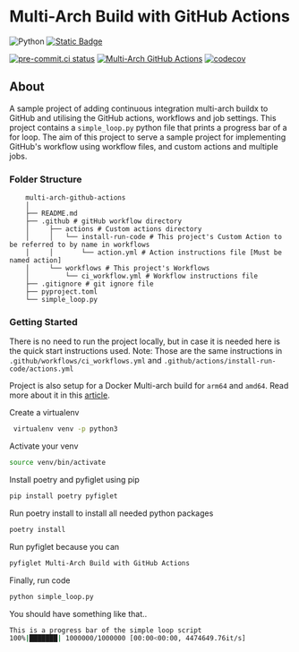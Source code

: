 # Multi-Arch Build with GitHub Actions

![Python](https://img.shields.io/badge/python-3670A0?style=for-the-badge&logo=python&logoColor=ffdd54)
[![Static Badge](https://img.shields.io/badge/DOCS-MultiArch%20GitHub%20Actions-Green?style=for-the-badge)](https://ibrahimroshdy.github.io/multi-arch-github-actions/)

[![pre-commit.ci status](https://results.pre-commit.ci/badge/github/ibrahimroshdy/multi-arch-github-actions/main.svg)](https://results.pre-commit.ci/latest/github/ibrahimroshdy/multi-arch-github-actions/main)
[![Multi-Arch GitHub Actions](https://github.com/ibrahimroshdy/multi-arch-github-actions/actions/workflows/ci_workflow.yml/badge.svg?branch=main)](https://github.com/ibrahimroshdy/multi-arch-github-actions/actions/workflows/ci_workflow.yml)
[![codecov](https://codecov.io/gh/ibrahimroshdy/multi-arch-github-actions/graph/badge.svg?token=Y56VABDZA7)](https://codecov.io/gh/ibrahimroshdy/multi-arch-github-actions)

## About


A sample project of adding continuous integration multi-arch buildx
to GitHub and utilising the GitHub actions, workflows and job settings.
This project contains a `simple_loop.py` python file that prints a progress bar of a for loop.
The aim of this project to serve a sample project for implementing GitHub's
workflow using workflow files, and custom actions and multiple jobs.

### Folder Structure

```
    multi-arch-github-actions
    │
    ├── README.md
    ├── .github # gitHub workflow directory
    │     ├── actions # Custom actions directory
    │     │   └── install-run-code # This project's Custom Action to be referred to by name in workflows
    │     │       └── action.yml # Action instructions file [Must be named action]
    │     └── workflows # This project's Workflows
    │         └── ci_workflow.yml # Workflow instructions file
    ├── .gitignore # git ignore file
    ├── pyproject.toml
    └── simple_loop.py
```

### Getting Started

There is no need to run the project locally, but in case it is needed here is the quick start instructions used.
Note: Those are the same instructions in `.github/workflows/ci_workflows.yml`
and `.github/actions/install-run-code/actions.yml`

Project is also setup for a Docker Multi-arch build for `arm64` and `amd64`. Read more about it in
this [article](https://ibrahimroshdy.medium.com/how-to-build-your-docker-images-using-multi-arch-to-support-arm64-m1-macbook-6ebc42a47cd7).

Create a virtualenv

```bash
 virtualenv venv -p python3
```

Activate your venv

```bash
source venv/bin/activate
```

Install poetry and pyfiglet using pip

```bash
pip install poetry pyfiglet
```

Run poetry install to install all needed python packages

```bash
poetry install
```

Run pyfiglet because you can

```bash
pyfiglet Multi-Arch Build with GitHub Actions
```

Finally, run code

```bash
python simple_loop.py
```

You should have something like that..

```bash
This is a progress bar of the simple loop script
100%|███████| 1000000/1000000 [00:00<00:00, 4474649.76it/s]
```
